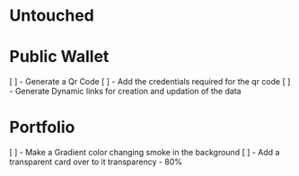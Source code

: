 # Untouched
# Public Wallet 
[ ] - Generate a Qr Code 
[ ] - Add the credentials required for the qr code 
[ ] - Generate Dynamic links for creation and updation of the data
# Portfolio
[ ] - Make a Gradient color changing smoke in the background
[ ] - Add a transparent card over to it transparency - 80%
